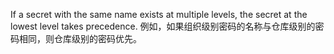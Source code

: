If a secret with the same name exists at multiple levels, the secret at the lowest level takes precedence. 例如，如果组织级别密码的名称与仓库级别的密码相同，则仓库级别的密码优先。
